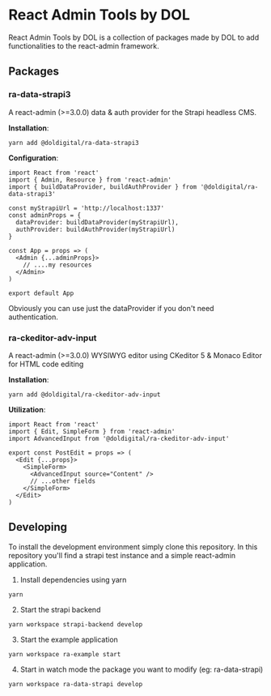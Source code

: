 # React Admin Tools by DOL

React Admin Tools by DOL is a collection of packages made by DOL to add functionalities to the react-admin framework.

## Packages
### ra-data-strapi3
A react-admin (>=3.0.0) data & auth provider for the Strapi headless CMS.

**Installation**:
```
yarn add @doldigital/ra-data-strapi3
```

**Configuration**:
```
import React from 'react'
import { Admin, Resource } from 'react-admin'
import { buildDataProvider, buildAuthProvider } from '@doldigital/ra-data-strapi3'

const myStrapiUrl = 'http://localhost:1337'
const adminProps = {
  dataProvider: buildDataProvider(myStrapiUrl),
  authProvider: buildAuthProvider(myStrapiUrl)
}

const App = props => (
  <Admin {...adminProps}>
    // ....my resources
  </Admin>
)

export default App
```

Obviously you can use just the dataProvider if you don't need authentication.

### ra-ckeditor-adv-input
A react-admin (>=3.0.0) WYSIWYG editor using CKeditor 5 & Monaco Editor for HTML code editing

**Installation**:
```
yarn add @doldigital/ra-ckeditor-adv-input
```

**Utilization**:
```
import React from 'react'
import { Edit, SimpleForm } from 'react-admin'
import AdvancedInput from '@doldigital/ra-ckeditor-adv-input'

export const PostEdit = props => (
  <Edit {...props}>
    <SimpleForm>
      <AdvancedInput source="Content" />
      // ...other fields
    </SimpleForm>
  </Edit>
)
```

## Developing
To install the development environment simply clone this repository.
In this repository you'll find a strapi test instance and a simple react-admin application.

1. Install dependencies using yarn
```
yarn
```
2. Start the strapi backend
```
yarn workspace strapi-backend develop
```
3. Start the example application
```
yarn workspace ra-example start
```
4. Start in watch mode the package you want to modify (eg: ra-data-strapi)
```
yarn workspace ra-data-strapi develop
```

